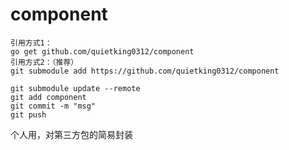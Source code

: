 # component

```
引用方式1：
go get github.com/quietking0312/component
引用方式2：（推荐）
git submodule add https://github.com/quietking0312/component

git submodule update --remote
git add component
git commit -m "msg"
git push

```

个人用，对第三方包的简易封装
